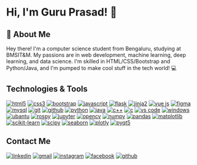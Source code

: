 
# Hi, I'm Guru Prasad! 👋


## 🚀 About Me
Hey there! I'm a computer science student from Bengaluru, studying at BMSIT&M. My passions are in web development, machine learning, deep learning, and data science. I'm skilled in HTML/CSS/Bootstrap and Python/Java, and I'm pumped to make cool stuff in the tech world! 💻

## Technologies & Tools
<!-- include html5 just logo -->
[![html5](https://img.shields.io/badge/html5-E34F26?style=for-the-badge&logo=html5&logoColor=white)](https://developer.mozilla.org/en-US/docs/Web/Guide/HTML/HTML5)
[![css3](https://img.shields.io/badge/css3-1572B6?style=for-the-badge&logo=css3&logoColor=white)](https://developer.mozilla.org/en-US/docs/Web/CSS)
[![bootstrap](https://img.shields.io/badge/bootstrap-563D7C?style=for-the-badge&logo=bootstrap&logoColor=white)](https://getbootstrap.com/)
[![javascript](https://img.shields.io/badge/javascript-F7DF1E?style=for-the-badge&logo=javascript&logoColor=black)](https://developer.mozilla.org/en-US/docs/Web/JavaScript)
[![flask](https://img.shields.io/badge/flask-000000?style=for-the-badge&logo=flask&logoColor=white)](https://flask.palletsprojects.com/en/2.0.x/)
[![jinja2](https://img.shields.io/badge/jinja2-000000?style=for-the-badge&logo=jinja&logoColor=white)](https://jinja.palletsprojects.com/en/3.0.x/)
[![vue js](https://img.shields.io/badge/Vue.js-35495E?style=for-the-badge&logo=vue.js&logoColor=4FC08D)](https://vuejs.org/)
[![figma](https://img.shields.io/badge/Figma-F24E1E?style=for-the-badge&logo=figma&logoColor=white)](https://www.figma.com/)
[![mysql](https://img.shields.io/badge/MySQL-00000F?style=for-the-badge&logo=mysql&logoColor=white)](https://www.mysql.com/)
[![git](https://img.shields.io/badge/git-F05032?style=for-the-badge&logo=git&logoColor=white)](https://git-scm.com/)
[![github](https://img.shields.io/badge/github-100000?style=for-the-badge&logo=github&logoColor=white)](https://github.com/Guru-Prasad-2002)
[![python](https://img.shields.io/badge/python-3776AB?style=for-the-badge&logo=python&logoColor=white)](https://www.python.org/)
[![java](https://img.shields.io/badge/java-007396?style=for-the-badge&logo=java&logoColor=white)](https://www.java.com/en/)
[![c++](https://img.shields.io/badge/c++-00599C?style=for-the-badge&logo=c%2B%2B&logoColor=white)](https://www.cplusplus.com/)
[![c](https://img.shields.io/badge/c-A8B9CC?style=for-the-badge&logo=c&logoColor=white)](https://www.cprogramming.com/)
[![vs code](https://img.shields.io/badge/Visual_Studio_Code-007ACC?style=for-the-badge&logo=visual-studio-code&logoColor=white)](https://code.visualstudio.com/)
[![windows](https://img.shields.io/badge/Windows-0078D6?style=for-the-badge&logo=windows&logoColor=white)](https://www.microsoft.com/en-in/windows)
[![ubantu](https://img.shields.io/badge/Ubuntu-E95420?style=for-the-badge&logo=ubuntu&logoColor=white)](https://ubuntu.com/)
[![rospy](https://img.shields.io/badge/ROS-22314E?style=for-the-badge&logo=ros&logoColor=white)](http://wiki.ros.org/rospy)
[![jupyter](https://img.shields.io/badge/Jupyter-F37626?style=for-the-badge&logo=Jupyter&logoColor=white)](https://jupyter.org/)
[![opencv](https://img.shields.io/badge/OpenCV-27338e?style=for-the-badge&logo=OpenCV&logoColor=white)](https://opencv.org/)
[![numpy](https://img.shields.io/badge/Numpy-013243?style=for-the-badge&logo=Numpy&logoColor=white)](https://numpy.org/)
[![pandas](https://img.shields.io/badge/Pandas-150458?style=for-the-badge&logo=Pandas&logoColor=white)](https://pandas.pydata.org/)
[![matplotlib](https://img.shields.io/badge/Matplotlib-150458?style=for-the-badge&logo=Matplotlib&logoColor=white)](https://matplotlib.org/)
[![scikit-learn](https://img.shields.io/badge/ScikitLearn-3776AB?style=for-the-badge&logo=ScikitLearn&logoColor=white)](https://scikit-learn.org/stable/)
[![scipy](https://img.shields.io/badge/SciPy-654FF0?style=for-the-badge&logo=SciPy&logoColor=white)](https://www.scipy.org/)
[![seaborn](https://img.shields.io/badge/Seaborn-3776AB?style=for-the-badge&logo=Seaborn&logoColor=white)](https://seaborn.pydata.org/)
[![plotly](https://img.shields.io/badge/Plotly-239120?style=for-the-badge&logo=Plotly&logoColor=white)](https://plotly.com/)
[![pyqt5](https://img.shields.io/badge/PyQt5-41CD52?style=for-the-badge&logo=PyQt5&logoColor=white)](https://www.riverbankcomputing.com/software/pyqt/intro)

## Contact Me
[![linkedin](https://img.shields.io/badge/linkedin-0A66C2?style=for-the-badge&logo=linkedin&logoColor=white)](https://www.linkedin.com/in/s-guru-prasad-675720206/)
[![gmail](https://img.shields.io/badge/gmail-D14836?style=for-the-badge&logo=gmail&logoColor=white)](mailto:gurujissrr@gmail.com)
[![instagram](https://img.shields.io/badge/instagram-E4405F?style=for-the-badge&logo=instagram&logoColor=white)](https://www.instagram.com/gurujissrr/)
[![facebook](https://img.shields.io/badge/facebook-1877F2?style=for-the-badge&logo=facebook&logoColor=white)](https://www.facebook.com/gurujissrr/)
[![github](https://img.shields.io/badge/github-100000?style=for-the-badge&logo=github&logoColor=white)](https://github.com/Guru-Prasad-2002)
